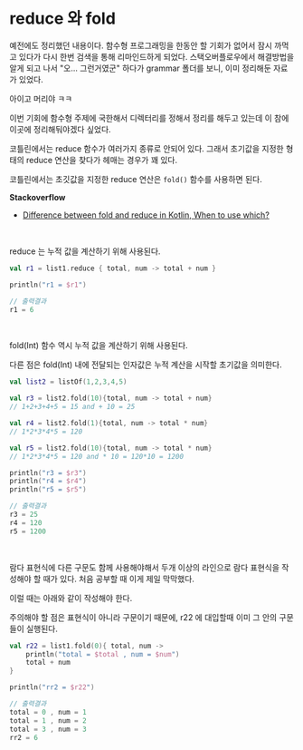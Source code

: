 # reduce 와 fold

예전에도 정리했던 내용이다. 함수형 프로그래밍을 한동안 할 기회가 없어서 잠시 까먹고 있다가 다시 한번 검색을 통해 리마인드하게 되었다. 스택오버플로우에서 해결방법을 알게 되고 나서 "오... 그런거였군" 하다가 grammar 폴더를 보니, 이미 정리해둔 자료가 있었다.<br>

아이고 머리야 ㅋㅋ<br>

이번 기회에 함수형 주제에 국한해서 디렉터리를 정해서 정리를 해두고 있는데 이 참에 이곳에 정리해둬야겠다 싶었다.<br>

코틀린에서는 reduce 함수가 여러가지 종류로 안되어 있다. 그래서 초기값을 지정한 형태의 reduce 연산을 찾다가 헤매는 경우가 꽤 있다.<br>

코틀린에서는 초깃값을 지정한 reduce 연산은 `fold()` 함수를 사용하면 된다.<br>



**Stackoverflow**

- [Difference between fold and reduce in Kotlin, When to use which?](https://stackoverflow.com/questions/44429419/difference-between-fold-and-reduce-in-kotlin-when-to-use-which)

<br>



reduce 는 누적 값을 계산하기 위해 사용된다.<br>

```kotlin
val r1 = list1.reduce { total, num -> total + num }

println("r1 = $r1")

// 출력결과
r1 = 6
```

<br>

fold(Int) 함수 역시 누적 값을 계산하기 위해 사용된다.<br>

다른 점은 fold(Int) 내에 전달되는 인자값은 누적 계산을 시작할 초기값을 의미한다.<br>

```kotlin
val list2 = listOf(1,2,3,4,5)

val r3 = list2.fold(10){total, num -> total + num} 
// 1+2+3+4+5 = 15 and + 10 = 25

val r4 = list2.fold(1){total, num -> total * num}
// 1*2*3*4*5 = 120

val r5 = list2.fold(10){total, num -> total * num}
// 1*2*3*4*5 = 120 and * 10 = 120*10 = 1200

println("r3 = $r3")
println("r4 = $r4")
println("r5 = $r5")

// 출력결과
r3 = 25
r4 = 120
r5 = 1200
```

<br>

람다 표현식에 다른 구문도 함께 사용해야해서 두개 이상의 라인으로 람다 표현식을 작성해야 할 때가 있다. 처음 공부할 때 이게 제일 막막했다.<br>

이럴 때는 아래와 같이 작성해야 한다.<br>

주의해야 할 점은 표현식이 아니라 구문이기 때문에, r22 에 대입할때 이미 그 안의 구문들이 실행된다.<br>

```kotlin
val r22 = list1.fold(0){ total, num ->
	println("total = $total , num = $num")
	total + num
}

println("rr2 = $r22")

// 출력결과
total = 0 , num = 1
total = 1 , num = 2
total = 3 , num = 3
rr2 = 6
```

<br>
